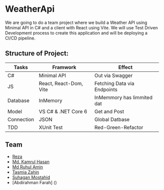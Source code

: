 # WeatherApi
We are going to do a team project where we build a Weather API using Minimal API in C# and a client with React using Vite.
We will use Test Driven Development process to create this application and will be deploying a CI/CD pipeline.

## Structure of Project:
|   Tasks     |   Framwork    |  Effect  |
|-----|--------|-------|
|C# |  Minimal API   | Out via Swagger
|JS |   React, React-Dom, Vite   | Fetching Data via Endpoints
|Database |   InMemory   | InMemmory has limmited dat
|Model | VS C# & .NET Core 6   | Get and Post
|Connection |  JSON   |  Global Datbase
|TDD |  XUnit Test   | Red-Green-Refactor

## Team

- [Reza](https://github.com/Rezaeskandar)
- [Md. Kamrul Hasan](https://github.com/chasmkhasan)
- [Md Ruhul Amin](https://github.com/Md-Ruhul-Amin-Rony)
- [Tasmia Zahin](https://github.com/tasmiazahin)
- [Suhagan Mostahid](https://github.com/suhagan)
- [Abdirahman Farah] ()
